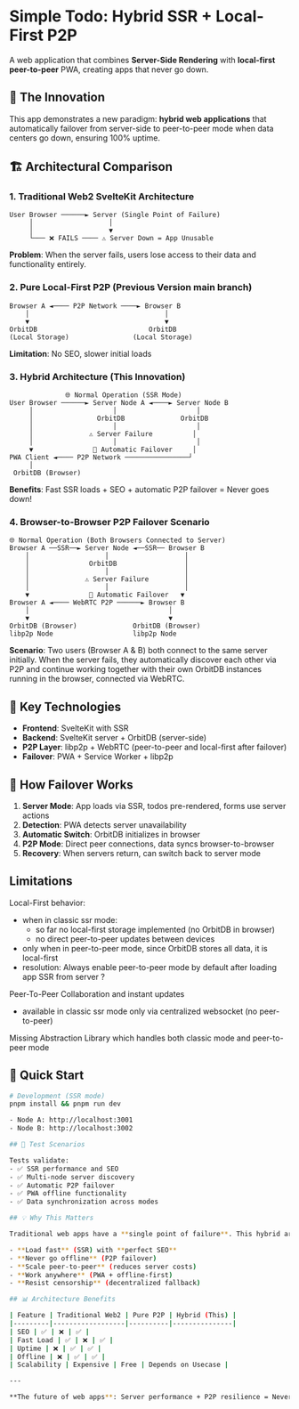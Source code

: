 # Simple Todo: Hybrid SSR + Local-First P2P

A web application that combines **Server-Side Rendering** with **local-first peer-to-peer** PWA, creating apps that never go down.

## 🚀 The Innovation

This app demonstrates a new paradigm: **hybrid web applications** that automatically failover from server-side to peer-to-peer mode when data centers go down, ensuring 100% uptime.

## 🏗️ Architectural Comparison

### 1. Traditional Web2 SvelteKit Architecture

```
User Browser ──────► Server (Single Point of Failure)
     │                   │
     │                   ▼
     └─── ❌ FAILS ──── ⚠️ Server Down = App Unusable
```

**Problem**: When the server fails, users lose access to their data and functionality entirely.

### 2. Pure Local-First P2P (Previous Version main branch)

```
Browser A ◄──── P2P Network ────► Browser B
    │                                  │
    ▼                                  ▼
OrbitDB                            OrbitDB
(Local Storage)                (Local Storage)
```

**Limitation**: No SEO, slower initial loads

### 3. Hybrid Architecture (This Innovation)

```
              🌐 Normal Operation (SSR Mode)
User Browser ──────► Server Node A ◄────► Server Node B
     │                    │                    │
     │                OrbitDB              OrbitDB
     │                    │                    │
     │              ⚠️ Server Failure          │
     │                    │                    │
     ▼               🔄 Automatic Failover     │
PWA Client ◄──── P2P Network ────────────────┘
     │
 OrbitDB (Browser)
```

**Benefits**: Fast SSR loads + SEO + automatic P2P failover = Never goes down!

### 4. Browser-to-Browser P2P Failover Scenario

```
🌐 Normal Operation (Both Browsers Connected to Server)
Browser A ──SSR──► Server Node ◄──SSR── Browser B
    │                   │                   │
    │               OrbitDB                 │
    │                   │                   │
    │              ⚠️ Server Failure         │
    │                   │                   │
    ▼               🔄 Automatic Failover   ▼
Browser A ◄──── WebRTC P2P ──────► Browser B
    │                                   │
    ▼                                   ▼
OrbitDB (Browser)              OrbitDB (Browser)
libp2p Node                    libp2p Node
```

**Scenario**: Two users (Browser A & B) both connect to the same server initially. When the server fails, they automatically discover each other via P2P and continue working together with their own OrbitDB instances running in the browser, connected via WebRTC.

## 🎯 Key Technologies

- **Frontend**: SvelteKit with SSR
- **Backend**: SvelteKit server + OrbitDB (server-side)
- **P2P Layer**: libp2p + WebRTC (peer-to-peer and local-first after failover)
- **Failover**: PWA + Service Worker + libp2p

## 🔄 How Failover Works

1. **Server Mode**: App loads via SSR, todos pre-rendered, forms use server actions
2. **Detection**: PWA detects server unavailability
3. **Automatic Switch**: OrbitDB initializes in browser
4. **P2P Mode**: Direct peer connections, data syncs browser-to-browser
5. **Recovery**: When servers return, can switch back to server mode

## Limitations

Local-First behavior:

- when in classic ssr mode:
  - so far no local-first storage implemented (no OrbitDB in browser)
  - no direct peer-to-peer updates between devices
- only when in peer-to-peer mode, since OrbitDB stores all data, it is local-first
- resolution: Always enable peer-to-peer mode by default after loading app SSR from server ?

Peer-To-Peer Collaboration and instant updates

- available in classic ssr mode only via centralized websocket (no peer-to-peer)

Missing Abstraction Library which handles both classic mode and peer-to-peer mode


## 🚀 Quick Start

```bash
# Development (SSR mode)
pnpm install && pnpm run dev

- Node A: http://localhost:3001
- Node B: http://localhost:3002

## 🧪 Test Scenarios

Tests validate:
- ✅ SSR performance and SEO
- ✅ Multi-node server discovery
- ✅ Automatic P2P failover
- ✅ PWA offline functionality
- ✅ Data synchronization across modes

## 💡 Why This Matters

Traditional web apps have a **single point of failure**. This hybrid architecture creates **unstoppable applications** that:

- **Load fast** (SSR) with **perfect SEO**
- **Never go offline** (P2P failover)
- **Scale peer-to-peer** (reduces server costs)
- **Work anywhere** (PWA + offline-first)
- **Resist censorship** (decentralized fallback)

## 📊 Architecture Benefits

| Feature | Traditional Web2 | Pure P2P | Hybrid (This) |
|---------|------------------|----------|---------------|
| SEO | ✅ | ❌ | ✅ |
| Fast Load | ✅ | ❌ | ✅ |
| Uptime | ❌ | ✅ | ✅ |
| Offline | ❌ | ✅ | ✅ |
| Scalability | Expensive | Free | Depends on Usecase |

---

**The future of web apps**: Server performance + P2P resilience = Never goes down.